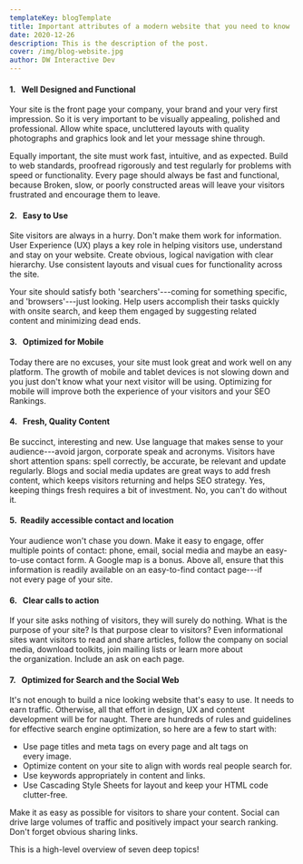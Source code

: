 ```yaml
---
templateKey: blogTemplate
title: Important attributes of a modern website that you need to know
date: 2020-12-26
description: This is the description of the post.
cover: /img/blog-website.jpg
author: DW Interactive Dev
---
```


#### 1\.   Well Designed and Functional

Your site is the front page your company, your brand and your very first impression. So it is very important to be visually appealing, polished and professional. Allow white space, uncluttered layouts with quality photographs and graphics look and let your message shine through.

Equally important, the site must work fast, intuitive, and as expected. Build to web standards, proofread rigorously and test regularly for problems with speed or functionality. Every page should always be fast and functional, because Broken, slow, or poorly constructed areas will leave your visitors frustrated and encourage them to leave.

#### 2\.   Easy to Use

Site visitors are always in a hurry. Don't make them work for information. User Experience (UX) plays a key role in helping visitors use, understand and stay on your website. Create obvious, logical navigation with clear hierarchy. Use consistent layouts and visual cues for functionality across the site.

Your site should satisfy both 'searchers'---coming for something specific, and 'browsers'---just looking. Help users accomplish their tasks quickly with onsite search, and keep them engaged by suggesting related content and minimizing dead ends.

#### 3\.   Optimized for Mobile

Today there are no excuses, your site must look great and work well on any platform. The growth of mobile and tablet devices is not slowing down and you just don't know what your next visitor will be using. Optimizing for mobile will improve both the experience of your visitors and your SEO Rankings.

#### 4\.   Fresh, Quality Content

Be succinct, interesting and new. Use language that makes sense to your audience---avoid jargon, corporate speak and acronyms. Visitors have short attention spans: spell correctly, be accurate, be relevant and update regularly. Blogs and social media updates are great ways to add fresh content, which keeps visitors returning and helps SEO strategy. Yes, keeping things fresh requires a bit of investment. No, you can't do without it.

#### 5\.  Readily accessible contact and location

Your audience won't chase you down. Make it easy to engage, offer multiple points of contact: phone, email, social media and maybe an easy-to-use contact form. A Google map is a bonus. Above all, ensure that this information is readily available on an easy-to-find contact page---if not every page of your site.

#### 6\.   Clear calls to action

If your site asks nothing of visitors, they will surely do nothing. What is the purpose of your site? Is that purpose clear to visitors? Even informational sites want visitors to read and share articles, follow the company on social media, download toolkits, join mailing lists or learn more about the organization. Include an ask on each page.

#### 7\.   Optimized for Search and the Social Web

It's not enough to build a nice looking website that's easy to use. It needs to earn traffic. Otherwise, all that effort in design, UX and content development will be for naught. There are hundreds of rules and guidelines for effective search engine optimization, so here are a few to start with:

- Use page titles and meta tags on every page and alt tags on every image.
- Optimize content on your site to align with words real people search for.
- Use keywords appropriately in content and links.
- Use Cascading Style Sheets for layout and keep your HTML code clutter-free.

Make it as easy as possible for visitors to share your content. Social can drive large volumes of traffic and positively impact your search ranking. Don't forget obvious sharing links.

This is a high-level overview of seven deep topics!
